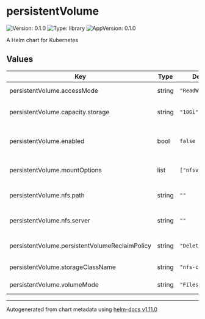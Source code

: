 # persistentVolume

![Version: 0.1.0](https://img.shields.io/badge/Version-0.1.0-informational?style=flat-square) ![Type: library](https://img.shields.io/badge/Type-library-informational?style=flat-square) ![AppVersion: 0.1.0](https://img.shields.io/badge/AppVersion-0.1.0-informational?style=flat-square)

A Helm chart for Kubernetes

## Values

| Key | Type | Default | Description |
|-----|------|---------|-------------|
| persistentVolume.accessMode | string | `"ReadWriteOnce"` | set accessMode |
| persistentVolume.capacity.storage | string | `"10Gi"` | set desired storage capacity |
| persistentVolume.enabled | bool | `false` | enable persistent-volume chart |
| persistentVolume.mountOptions | list | `["nfsvers=4"]` | mount options for nfs volume |
| persistentVolume.nfs.path | string | `""` | path to nfs share on nfs server |
| persistentVolume.nfs.server | string | `""` | set nfs server host name or ip |
| persistentVolume.persistentVolumeReclaimPolicy | string | `"Delete"` | set volume reclaim policy |
| persistentVolume.storageClassName | string | `"nfs-client"` | set storage class |
| persistentVolume.volumeMode | string | `"Filesystem"` | set volume mode |

----------------------------------------------
Autogenerated from chart metadata using [helm-docs v1.11.0](https://github.com/norwoodj/helm-docs/releases/v1.11.0)
